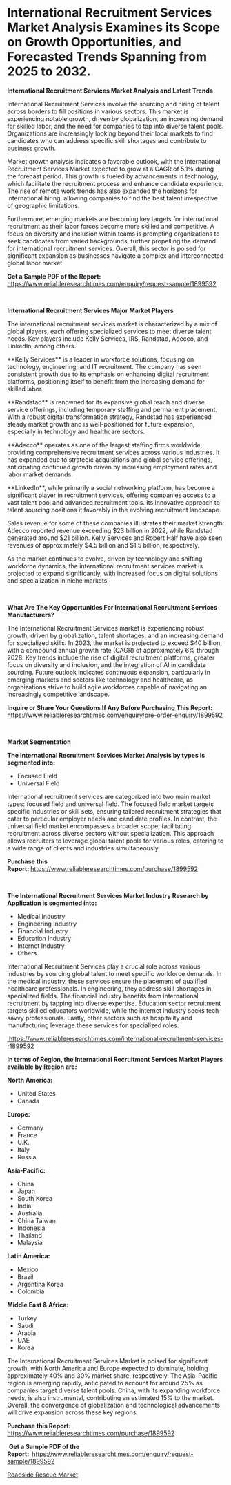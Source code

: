 <p><h1>International Recruitment Services Market Analysis Examines its Scope on Growth Opportunities, and Forecasted Trends Spanning from 2025 to 2032.</h1></p><p><strong>International Recruitment Services Market Analysis and Latest Trends</strong></p>
<p><p>International Recruitment Services involve the sourcing and hiring of talent across borders to fill positions in various sectors. This market is experiencing notable growth, driven by globalization, an increasing demand for skilled labor, and the need for companies to tap into diverse talent pools. Organizations are increasingly looking beyond their local markets to find candidates who can address specific skill shortages and contribute to business growth. </p><p>Market growth analysis indicates a favorable outlook, with the International Recruitment Services Market expected to grow at a CAGR of 5.1% during the forecast period. This growth is fueled by advancements in technology, which facilitate the recruitment process and enhance candidate experience. The rise of remote work trends has also expanded the horizons for international hiring, allowing companies to find the best talent irrespective of geographic limitations.</p><p>Furthermore, emerging markets are becoming key targets for international recruitment as their labor forces become more skilled and competitive. A focus on diversity and inclusion within teams is prompting organizations to seek candidates from varied backgrounds, further propelling the demand for international recruitment services. Overall, this sector is poised for significant expansion as businesses navigate a complex and interconnected global labor market.</p></p>
<p><strong>Get a Sample PDF of the Report:&nbsp;</strong> <a href="https://www.reliableresearchtimes.com/enquiry/request-sample/1899592?utm_campaign=3016&utm_medium=2&utm_source=Github&utm_content=ia&utm_term=10032025&utm_id=international-recruitment-services">https://www.reliableresearchtimes.com/enquiry/request-sample/1899592</a></p>
<p>&nbsp;</p>
<p><strong>International Recruitment Services Major Market Players</strong></p>
<p><p>The international recruitment services market is characterized by a mix of global players, each offering specialized services to meet diverse talent needs. Key players include Kelly Services, IRS, Randstad, Adecco, and LinkedIn, among others.</p><p>**Kelly Services** is a leader in workforce solutions, focusing on technology, engineering, and IT recruitment. The company has seen consistent growth due to its emphasis on enhancing digital recruitment platforms, positioning itself to benefit from the increasing demand for skilled labor.</p><p>**Randstad** is renowned for its expansive global reach and diverse service offerings, including temporary staffing and permanent placement. With a robust digital transformation strategy, Randstad has experienced steady market growth and is well-positioned for future expansion, especially in technology and healthcare sectors.</p><p>**Adecco** operates as one of the largest staffing firms worldwide, providing comprehensive recruitment services across various industries. It has expanded due to strategic acquisitions and global service offerings, anticipating continued growth driven by increasing employment rates and labor market demands.</p><p>**LinkedIn**, while primarily a social networking platform, has become a significant player in recruitment services, offering companies access to a vast talent pool and advanced recruitment tools. Its innovative approach to talent sourcing positions it favorably in the evolving recruitment landscape.</p><p>Sales revenue for some of these companies illustrates their market strength: Adecco reported revenue exceeding $23 billion in 2022, while Randstad generated around $21 billion. Kelly Services and Robert Half have also seen revenues of approximately $4.5 billion and $1.5 billion, respectively.</p><p>As the market continues to evolve, driven by technology and shifting workforce dynamics, the international recruitment services market is projected to expand significantly, with increased focus on digital solutions and specialization in niche markets.</p></p>
<p>&nbsp;</p>
<p><strong>What Are The Key Opportunities For International Recruitment Services Manufacturers?</strong></p>
<p><p>The International Recruitment Services market is experiencing robust growth, driven by globalization, talent shortages, and an increasing demand for specialized skills. In 2023, the market is projected to exceed $40 billion, with a compound annual growth rate (CAGR) of approximately 6% through 2028. Key trends include the rise of digital recruitment platforms, greater focus on diversity and inclusion, and the integration of AI in candidate sourcing. Future outlook indicates continuous expansion, particularly in emerging markets and sectors like technology and healthcare, as organizations strive to build agile workforces capable of navigating an increasingly competitive landscape.</p></p>
<p><strong>Inquire or Share Your Questions If Any Before Purchasing This Report:</strong> <a href="https://www.reliableresearchtimes.com/enquiry/pre-order-enquiry/1899592?utm_campaign=3016&utm_medium=2&utm_source=Github&utm_content=ia&utm_term=10032025&utm_id=international-recruitment-services">https://www.reliableresearchtimes.com/enquiry/pre-order-enquiry/1899592</a></p>
<p>&nbsp;</p>
<p><strong>Market Segmentation</strong></p>
<p><strong>The International Recruitment Services Market Analysis by types is segmented into:</strong></p>
<p><ul><li>Focused Field</li><li>Universal Field</li></ul></p>
<p><p>International recruitment services are categorized into two main market types: focused field and universal field. The focused field market targets specific industries or skill sets, ensuring tailored recruitment strategies that cater to particular employer needs and candidate profiles. In contrast, the universal field market encompasses a broader scope, facilitating recruitment across diverse sectors without specialization. This approach allows recruiters to leverage global talent pools for various roles, catering to a wide range of clients and industries simultaneously.</p></p>
<p><strong>Purchase this Report:&nbsp;</strong><a href="https://www.reliableresearchtimes.com/purchase/1899592?utm_campaign=3016&utm_medium=2&utm_source=Github&utm_content=ia&utm_term=10032025&utm_id=international-recruitment-services">https://www.reliableresearchtimes.com/purchase/1899592</a></p>
<p>&nbsp;</p>
<p><strong>The International Recruitment Services Market Industry Research by Application is segmented into:</strong></p>
<p><ul><li>Medical Industry</li><li>Engineering Industry</li><li>Financial Industry</li><li>Education Industry</li><li>Internet Industry</li><li>Others</li></ul></p>
<p><p>International Recruitment Services play a crucial role across various industries by sourcing global talent to meet specific workforce demands. In the medical industry, these services ensure the placement of qualified healthcare professionals. In engineering, they address skill shortages in specialized fields. The financial industry benefits from international recruitment by tapping into diverse expertise. Education sector recruitment targets skilled educators worldwide, while the internet industry seeks tech-savvy professionals. Lastly, other sectors such as hospitality and manufacturing leverage these services for specialized roles.</p></p>
<p><a href="https://www.reliableresearchtimes.com/international-recruitment-services-r1899592?utm_campaign=3016&utm_medium=2&utm_source=Github&utm_content=ia&utm_term=10032025&utm_id=international-recruitment-services">&nbsp;https://www.reliableresearchtimes.com/international-recruitment-services-r1899592</a></p>
<p><strong>In terms of Region, the International Recruitment Services Market Players available by Region are:</strong></p>
<p>
    <p> <strong> North America: </strong>
        <ul>
            <li>United States</li>
            <li>Canada</li>
        </ul>
        </p> 
    <p> <strong> Europe: </strong>
        <ul>
            <li>Germany</li>
            <li>France</li>
            <li>U.K.</li>
            <li>Italy</li>
            <li>Russia</li>
        </ul>
        </p> 
    <p> <strong> Asia-Pacific: </strong>
        <ul>
            <li>China</li>
            <li>Japan</li>
            <li>South Korea</li>
            <li>India</li>
            <li>Australia</li>
            <li>China Taiwan</li>
            <li>Indonesia</li>
            <li>Thailand</li>
            <li>Malaysia</li>
        </ul>
        </p> 
    <p> <strong> Latin America: </strong>
        <ul>
            <li>Mexico</li>
            <li>Brazil</li>
            <li>Argentina Korea</li>
            <li>Colombia</li>
        </ul>
        </p> 
    <p> <strong> Middle East & Africa: </strong>
        <ul>
            <li>Turkey</li>
            <li>Saudi</li>
            <li>Arabia</li>
            <li>UAE</li>
            <li>Korea</li>
        </ul>
    </p>
    </p>
<p><p>The International Recruitment Services Market is poised for significant growth, with North America and Europe expected to dominate, holding approximately 40% and 30% market share, respectively. The Asia-Pacific region is emerging rapidly, anticipated to account for around 25% as companies target diverse talent pools. China, with its expanding workforce needs, is also instrumental, contributing an estimated 15% to the market. Overall, the convergence of globalization and technological advancements will drive expansion across these key regions.</p></p>
<p><strong>Purchase this Report: </strong><a href="https://www.reliableresearchtimes.com/purchase/1899592?utm_campaign=3016&utm_medium=2&utm_source=Github&utm_content=ia&utm_term=10032025&utm_id=international-recruitment-services">https://www.reliableresearchtimes.com/purchase/1899592</a></p>
<p>&nbsp;<strong>Get a Sample PDF of the Report:&nbsp;&nbsp;</strong><a href="https://www.reliableresearchtimes.com/enquiry/request-sample/1899592?utm_campaign=3016&utm_medium=2&utm_source=Github&utm_content=ia&utm_term=10032025&utm_id=international-recruitment-services">https://www.reliableresearchtimes.com/enquiry/request-sample/1899592</a></p>
<p><strong></strong></p>
<p><p><a href="https://github.com/xtysizov/Market-Research-Report-List-1/blob/main/roadside-rescue-market.md?utm_campaign=3016&utm_medium=2&utm_source=Github&utm_content=ia&utm_term=10032025&utm_id=international-recruitment-services">Roadside Rescue Market</a></p></p>